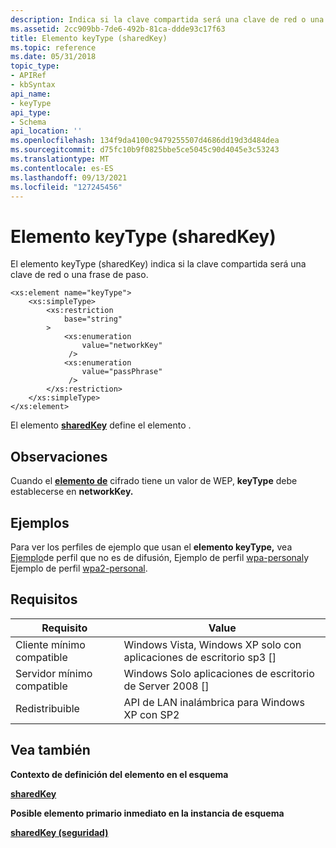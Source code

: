 ```yaml
---
description: Indica si la clave compartida será una clave de red o una frase de contraseña.
ms.assetid: 2cc909bb-7de6-492b-81ca-ddde93c17f63
title: Elemento keyType (sharedKey)
ms.topic: reference
ms.date: 05/31/2018
topic_type:
- APIRef
- kbSyntax
api_name:
- keyType
api_type:
- Schema
api_location: ''
ms.openlocfilehash: 134f9da4100c9479255507d4686dd19d3d484dea
ms.sourcegitcommit: d75fc10b9f0825bbe5ce5045c90d4045e3c53243
ms.translationtype: MT
ms.contentlocale: es-ES
ms.lasthandoff: 09/13/2021
ms.locfileid: "127245456"
---
```

# <a name="keytype-sharedkey-element"></a>Elemento keyType (sharedKey)

El elemento keyType (sharedKey) indica si la clave compartida será una clave de red o una frase de paso.

``` syntax
<xs:element name="keyType">
    <xs:simpleType>
        <xs:restriction
            base="string"
        >
            <xs:enumeration
                value="networkKey"
             />
            <xs:enumeration
                value="passPhrase"
             />
        </xs:restriction>
    </xs:simpleType>
</xs:element>
```

El elemento [**sharedKey**](wlan-profileschema-sharedkey-security-element.md) define el elemento .

## <a name="remarks"></a>Observaciones

Cuando el [**elemento de**](wlan-profileschema-encryption-authencryption-element.md) cifrado tiene un valor de WEP, **keyType** debe establecerse en **networkKey.**

## <a name="examples"></a>Ejemplos

Para ver los perfiles de ejemplo que usan el **elemento keyType,** vea [Ejemplo](non-broadcast-profile-sample.md)de perfil que no es de difusión, Ejemplo de perfil [wpa-personal](wpa-personal-profile-sample.md)y Ejemplo de perfil [wpa2-personal](wpa2-personal-profile-sample.md).

## <a name="requirements"></a>Requisitos



| Requisito | Value |
|-------------------------------------|---------------------------------------------------------------------|
| Cliente mínimo compatible<br/> | Windows Vista, Windows XP solo con aplicaciones de escritorio sp3 \[\]<br/> |
| Servidor mínimo compatible<br/> | Windows Solo aplicaciones de escritorio de Server 2008 \[\]<br/>                |
| Redistribuible<br/>          | API de LAN inalámbrica para Windows XP con SP2<br/>                 |



## <a name="see-also"></a>Vea también

<dl> <dt>

**Contexto de definición del elemento en el esquema**
</dt> <dt>

[**sharedKey**](wlan-profileschema-sharedkey-security-element.md)
</dt> <dt>

**Posible elemento primario inmediato en la instancia de esquema**
</dt> <dt>

[**sharedKey (seguridad)**](wlan-profileschema-sharedkey-security-element.md)
</dt> </dl>

 

 




